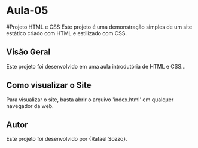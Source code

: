 # Aula-05
#Projeto HTML e CSS
Este projeto é uma demonstração simples de um site estático criado com HTML e estilizado com CSS.

## Visão Geral
Este projeto foi desenvolvido em uma aula introdutória de HTML e CSS...

## Como visualizar o Site
Para visualizar o site, basta abrir o arquivo 'index.html' em qualquer navegador da web.

## Autor
Este projeto foi desenvolvido por {Rafael Sozzo}.